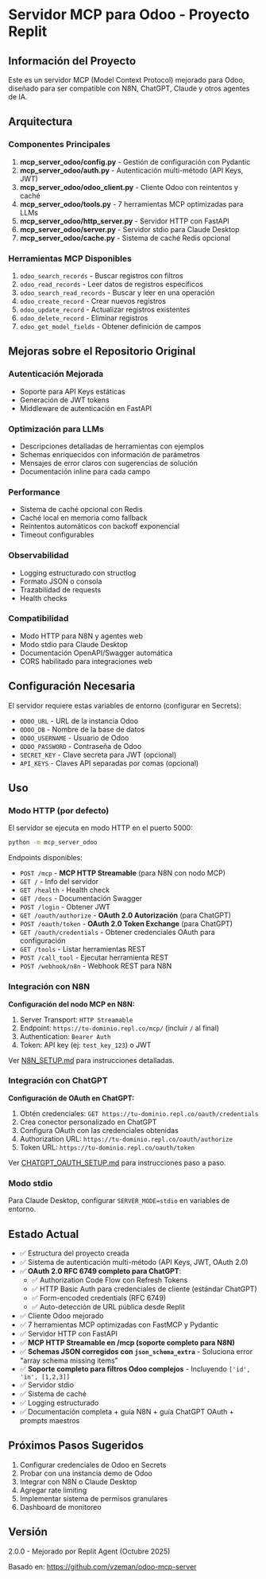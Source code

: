 # Servidor MCP para Odoo - Proyecto Replit

## Información del Proyecto

Este es un servidor MCP (Model Context Protocol) mejorado para Odoo, diseñado para ser compatible con N8N, ChatGPT, Claude y otros agentes de IA.

## Arquitectura

### Componentes Principales

1. **mcp_server_odoo/config.py** - Gestión de configuración con Pydantic
2. **mcp_server_odoo/auth.py** - Autenticación multi-método (API Keys, JWT)
3. **mcp_server_odoo/odoo_client.py** - Cliente Odoo con reintentos y caché
4. **mcp_server_odoo/tools.py** - 7 herramientas MCP optimizadas para LLMs
5. **mcp_server_odoo/http_server.py** - Servidor HTTP con FastAPI
6. **mcp_server_odoo/server.py** - Servidor stdio para Claude Desktop
7. **mcp_server_odoo/cache.py** - Sistema de caché Redis opcional

### Herramientas MCP Disponibles

1. `odoo_search_records` - Buscar registros con filtros
2. `odoo_read_records` - Leer datos de registros específicos
3. `odoo_search_read_records` - Buscar y leer en una operación
4. `odoo_create_record` - Crear nuevos registros
5. `odoo_update_record` - Actualizar registros existentes
6. `odoo_delete_record` - Eliminar registros
7. `odoo_get_model_fields` - Obtener definición de campos

## Mejoras sobre el Repositorio Original

### Autenticación Mejorada
- Soporte para API Keys estáticas
- Generación de JWT tokens
- Middleware de autenticación en FastAPI

### Optimización para LLMs
- Descripciones detalladas de herramientas con ejemplos
- Schemas enriquecidos con información de parámetros
- Mensajes de error claros con sugerencias de solución
- Documentación inline para cada campo

### Performance
- Sistema de caché opcional con Redis
- Caché local en memoria como fallback
- Reintentos automáticos con backoff exponencial
- Timeout configurables

### Observabilidad
- Logging estructurado con structlog
- Formato JSON o consola
- Trazabilidad de requests
- Health checks

### Compatibilidad
- Modo HTTP para N8N y agentes web
- Modo stdio para Claude Desktop
- Documentación OpenAPI/Swagger automática
- CORS habilitado para integraciones web

## Configuración Necesaria

El servidor requiere estas variables de entorno (configurar en Secrets):

- `ODOO_URL` - URL de la instancia Odoo
- `ODOO_DB` - Nombre de la base de datos
- `ODOO_USERNAME` - Usuario de Odoo
- `ODOO_PASSWORD` - Contraseña de Odoo
- `SECRET_KEY` - Clave secreta para JWT (opcional)
- `API_KEYS` - Claves API separadas por comas (opcional)

## Uso

### Modo HTTP (por defecto)

El servidor se ejecuta en modo HTTP en el puerto 5000:

```bash
python -m mcp_server_odoo
```

Endpoints disponibles:
- `POST /mcp` - **MCP HTTP Streamable** (para N8N con nodo MCP)
- `GET /` - Info del servidor
- `GET /health` - Health check
- `GET /docs` - Documentación Swagger
- `POST /login` - Obtener JWT
- `GET /oauth/authorize` - **OAuth 2.0 Autorización** (para ChatGPT)
- `POST /oauth/token` - **OAuth 2.0 Token Exchange** (para ChatGPT)
- `GET /oauth/credentials` - Obtener credenciales OAuth para configuración
- `GET /tools` - Listar herramientas REST
- `POST /call_tool` - Ejecutar herramienta REST
- `POST /webhook/n8n` - Webhook REST para N8N

### Integración con N8N

**Configuración del nodo MCP en N8N:**
1. Server Transport: `HTTP Streamable`
2. Endpoint: `https://tu-dominio.repl.co/mcp/` (incluir `/` al final)
3. Authentication: `Bearer Auth`
4. Token: API key (ej: `test_key_123`) o JWT

Ver [N8N_SETUP.md](./N8N_SETUP.md) para instrucciones detalladas.

### Integración con ChatGPT

**Configuración de OAuth en ChatGPT:**
1. Obtén credenciales: `GET https://tu-dominio.repl.co/oauth/credentials`
2. Crea conector personalizado en ChatGPT
3. Configura OAuth con las credenciales obtenidas
4. Authorization URL: `https://tu-dominio.repl.co/oauth/authorize`
5. Token URL: `https://tu-dominio.repl.co/oauth/token`

Ver [CHATGPT_OAUTH_SETUP.md](./CHATGPT_OAUTH_SETUP.md) para instrucciones paso a paso.

### Modo stdio

Para Claude Desktop, configurar `SERVER_MODE=stdio` en variables de entorno.

## Estado Actual

- ✅ Estructura del proyecto creada
- ✅ Sistema de autenticación multi-método (API Keys, JWT, OAuth 2.0)
- ✅ **OAuth 2.0 RFC 6749 completo para ChatGPT**:
  - ✅ Authorization Code Flow con Refresh Tokens
  - ✅ HTTP Basic Auth para credenciales de cliente (estándar ChatGPT)
  - ✅ Form-encoded credentials (RFC 6749)
  - ✅ Auto-detección de URL pública desde Replit
- ✅ Cliente Odoo mejorado
- ✅ 7 herramientas MCP optimizadas con FastMCP y Pydantic
- ✅ Servidor HTTP con FastAPI
- ✅ **MCP HTTP Streamable en /mcp (soporte completo para N8N)**
- ✅ **Schemas JSON corregidos con `json_schema_extra`** - Soluciona error "array schema missing items"
- ✅ **Soporte completo para filtros Odoo complejos** - Incluyendo `['id', 'in', [1,2,3]]`
- ✅ Servidor stdio
- ✅ Sistema de caché
- ✅ Logging estructurado
- ✅ Documentación completa + guía N8N + guía ChatGPT OAuth + prompts maestros

## Próximos Pasos Sugeridos

1. Configurar credenciales de Odoo en Secrets
2. Probar con una instancia demo de Odoo
3. Integrar con N8N o Claude Desktop
4. Agregar rate limiting
5. Implementar sistema de permisos granulares
6. Dashboard de monitoreo

## Versión

2.0.0 - Mejorado por Replit Agent (Octubre 2025)

Basado en: https://github.com/vzeman/odoo-mcp-server
